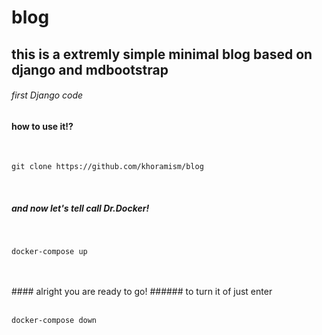 # blog
## this is a extremly simple minimal blog based on django and mdbootstrap 
###### first Django code
#### how to use it!?
<br>

```git clone https://github.com/khoramism/blog```

<br>

##### and now let's tell call Dr.Docker! 

<br>

 ```docker-compose up```
 

<br>
<br>
#### alright you are ready to go!
###### to turn it of just enter 

<br>
<br>

 ```docker-compose down```
